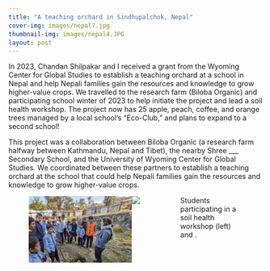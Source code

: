 ```yaml
---
title: "A teaching orchard in Sindhupalchok, Nepal"
cover-img: images/nepal7.jpg
thumbnail-img: images/nepal4.JPG
layout: post
---
```


In 2023, Chandan Shilpakar and I received a grant from the Wyoming Center for Global Studies to establish a teaching orchard at a school in Nepal and help Nepali families gain the resources and knowledge to grow higher-value crops. We travelled to the research farm (Biloba Organic) and participating school winter of 2023 to help initiate the project and lead a soil health workshop. The project now has 25 apple, peach, coffee, and orange trees managed by a local school’s “Eco-Club,” and plans to expand to a second school!

This project was a collaboration between Biloba Organic (a research farm halfway between Kathmandu, Nepal and Tibet), the nearby Shree ___ Secondary School, and the University of Wyoming Center for Global Studies. We coordinated between these partners to establish a teaching orchard at the school that could help Nepali families gain the resources and knowledge to grow higher-value crops. 

<figure class="half" style="display:flex">
    <img style="width:48%" src="../images/nepal4.jpg">
    <img style="width:300px" src="../images/nepal2.jpg">
    <figcaption>Students participating in a soil health workshop (left) and .</figcaption>
</figure>